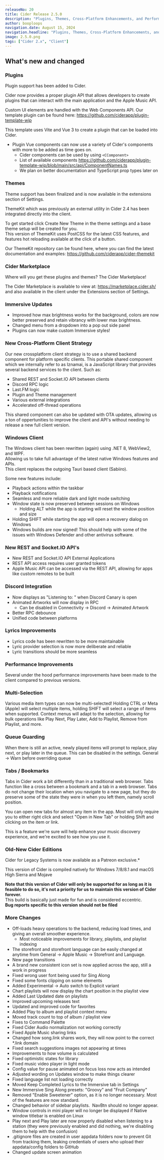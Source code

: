 ```yaml
---
releaseNo: 20
title: Cider Release 2.5.0
description: "Plugins, Themes, Cross-Platform Enhancements, and Performance Boosts"
author: booploops
navigation.date: August 15, 2024
navigation.headline: "Plugins, Themes, Cross-Platform Enhancements, and Performance Boosts"
image: 2.5.0.png
tags: ["Cider 2.x", "Client"]
---
```


## What's new and changed

### Plugins
Plugin support has been added to Cider.

Cider now provides a proper plugin API that allows developers to create plugins that can interact with the main application and the Apple Music API.

Custom UI elements are handled with the Web Components API.
Our template plugin can be found here:
https://github.com/ciderapp/plugin-template-wip

This template uses Vite and Vue 3 to create a plugin that can be loaded into Cider.
- Plugin Vue components can now use a variety of Cider's components with more to be added as time goes on.
    - Cider components can be used by using `<CComponent>`
    - List of available components https://github.com/ciderapp/plugin-template-wip/blob/main/src/api/ComponentNames.ts
    - We plan on better documentation and TypeScript prop types later on

### Themes
Theme support has been finalized and is now available in the extensions section of Settings.

ThemeKit which was previously an external utility in Cider 2.4 has been integrated directly into the client.  

To get started click Create New Theme in the theme settings and a base theme setup will be created for you.  
This version of ThemeKit uses PostCSS for the latest CSS features, and features hot reloading available at the click of a button.

Our ThemeKit repository can be found here, where you can find the latest documentation and examples: https://github.com/ciderapp/cider-themekit

### Cider Marketplace
Where will you get these plugins and themes?  The Cider Marketplace! 

The Cider Marketplace is available to view at: https://marketplace.cider.sh/ and also available in the client under the Extensions section of Settings.

### Immersive Updates
- Improved how max brightness works for the background, colors are now better preserved and retain vibrancy with lower max brightness.
- Changed menu from a dropdown into a pop out side panel
- Plugins can now make custom Immersive styles!

### New Cross-Platform Client Strategy
Our new crossplatform client strategy is to use a shared backend component for platform specific clients.
This portable shared component which we internally refer to as Iznamai, is a JavaScript library that provides several backend services to the client.
Such as:
- Shared REST and Socket.IO API between clients
- Discord RPC logic
- Last.FM logic
- Plugin and Theme management
- Various external integrations
- Accelerated off-thread operations

This shared component can also be updated with OTA updates, allowing us a ton of oppertunities to improve the client and API's without needing to release a new full client version.

### Windows Client
The Windows client has been rewritten (again) using .NET 8, WebView2, and WPF.  
Allowing us to take full advantage of the latest native Windows features and APIs.  
This client replaces the outgoing Tauri based client (Sabiiro).

Some new features include:
- Playback actions within the taskbar
- Playback notifications
- Seamless and more reliable dark and light mode switching
- Window state is now preserved between sessions on Windows
    - Holding ALT while the app is starting will reset the window position and size
- Holding SHIFT while starting the app will open a recovery dialog on Windows
- Windows builds are now signed!  This should help with some of the issues with Windows Defender and other antivirus software.

### New REST and Socket.IO API's
- New REST and Socket.IO API External Applications
- REST API access requires user granted tokens
- Apple Music API can be accessed via the REST API, allowing for apps like custom remotes to be built

### Discord Integration
- Now displays as "Listening to: " when Discord Canary is open
- Animated Artworks will now display in RPC
	- Can be disabled in Connectivity -> Discord -> Animated Artwork
- Better RPC debounce
- Unified code between platforms

### Lyrics Improvements
- Lyrics code has been rewritten to be more maintainable
- Lyric provider selection is now more deliberate and reliable
- Lyric transitions should be more seamless

### Performance Improvements
Several under the hood performance improvements have been made to the client compared to previous versions.

### Multi-Selection
Various media item types can now be multi-selected!  Holding CTRL or Meta (Apple) will select multiple items, holding SHIFT will select a range of items when supported.
Context menus will adapt to the selection, allowing for bulk operations like Play Next, Play Later, Add to Playlist, Remove from Playlist, and more.

### Queue Guarding
When there is still an active, newly played items will prompt to replace, play next, or play later in the queue.  This can be disabled in the settings. General -> Warn before overriding queue

### Tabs / Bookmarks
Tabs in Cider work a bit differently than in a traditional web browser. Tabs function like a cross between a bookmark and a tab in a web browser. Tabs do not change their location when you navigate to a new page, but they do preserve some of the state they were in when you left them, namely scroll position.


You can open new tabs for almost any item in the app.  Most will only require you to either right click and select "Open in New Tab" or holding Shift and clicking on the item or link.

This is a feature we're sure will help enhance your music discovery experience, and we're excited to see how you use it.

### Old-New Cider Editions
Cider for Legacy Systems is now available as a Patreon exclusive.*  

This version of Cider is compiled natively for Windows 7/8/8.1 and macOS High Sierra and Mojave

**Note that this version of Cider will only be supported for as long as it is feasible to do so, it's not a priority for us to maintain this version of Cider forever.**  
This build is basically just made for fun and is considered eccentric.  
**Bug reports specific to this version should not be filed**


### More Changes
- Off-loads heavy operations to the backend, reducing load times, and giving an overall smoother experience. 
    - Most noticeable improvements for library, playlists, and playlist indexing
- The storefront and storefront language can be easily changed at anytime from General -> Apple Music -> Storefront and Language. 
- New page transitions
- A brand new consistent icon set is now applied across the app, still a work in progress
- Fixed wrong user font being used for Sing Along
- Fixed some fonts clipping on some elements
- Added Experimental -> Auto switch to Explicit variant
- Chart playlists will now display the chart position in the playlist view
- Added Last Updated date on playlists
- Improved upcoming releases text
- Updated and improved code for favorites
- Added Play to album and playlist context menu
- Moved track count to top of album / playlist view
- Fixes to Command Palette
- Fixed Cider Audio normalization not working correctly
- Fixed Apple Music sharing links
- Changed how song.link shares work, they will now point to the correct *.link domain
- Fixed search suggestions images not appearing at times
- Improvements to how volume is calculated
- Fixed optimistic states for library
- Fixed music video player in light mode
- Config value for pause animated on focus loss now acts as intended
- Adjusted wording on Updates window to make things clearer
- Fixed language list not loading correctly
- Moved Keep Completed Lyrics to the Immersive tab in Settings
- New Immersive Sing Along presets: "Groovy" and "Fruit Company"
- Removed "Enable Sweetener" option, as it is no longer necessary. Most of the features are now standard.
- Changed behavior of sidebar playlists.  NavBtn should no longer appear.
- Window controls in mini player will no longer be displayed if Native window titlebar is enabled on Linux
- Play next and Play later are now properly disabled when listening to a station (they were previously enabled and did nothing, we're disabling them to help with the confusion)
- .gitignore files are created in user appdata folders now to prevent Git from tracking them, leaking credentials of users who upload their appdata/config folders to GitHub
- Changed update screen animation